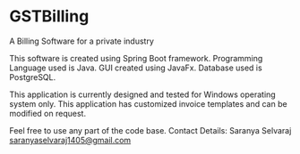 # GSTBilling
A Billing Software for a private industry

This software is created using Spring Boot framework.
Programming Language used is Java.
GUI created using JavaFx.
Database used is PostgreSQL.

This application is currently designed and tested for Windows operating system only.
This application has customized invoice templates and can be modified on request.

Feel free to use any part of the code base.
Contact Details:
  Saranya Selvaraj
  saranyaselvaraj1405@gmail.com
